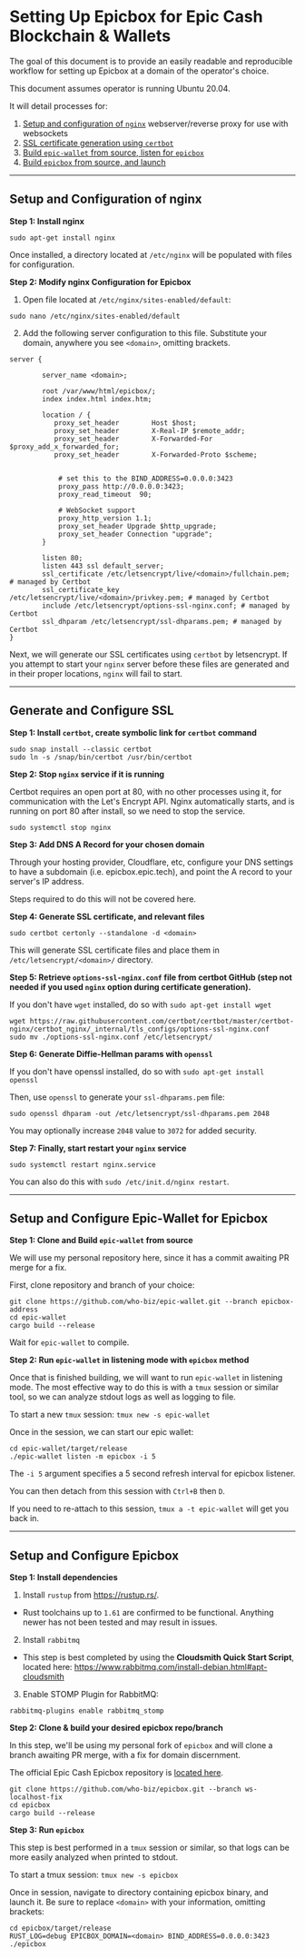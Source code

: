 # Setting Up Epicbox for Epic Cash Blockchain & Wallets

The goal of this document is to provide an easily readable and reproducible workflow for setting up Epicbox at a domain of the operator's choice.

This document assumes operator is running Ubuntu 20.04.

It will detail processes for:

1. [Setup and configuration of `nginx`](#nginx) webserver/reverse proxy for use with websockets
2. [SSL certificate generation using `certbot`](#ssl)
3. [Build `epic-wallet` from source, listen for `epicbox`](#epic-wallet)
4. [Build `epicbox` from source, and launch](#epicbox)

---

<h2 id="nginx">Setup and Configuration of nginx</h2>

**Step 1: Install nginx**

```
sudo apt-get install nginx
```

Once installed, a directory located at `/etc/nginx` will be populated with files for configuration.

**Step 2: Modify nginx Configuration for Epicbox**

1. Open file located at `/etc/nginx/sites-enabled/default`:

```
sudo nano /etc/nginx/sites-enabled/default
```
2. Add the following server configuration to this file. Substitute your domain, anywhere you see `<domain>`, omitting brackets.

```
server {

        server_name <domain>;

        root /var/www/html/epicbox/;
        index index.html index.htm;

        location / {
           proxy_set_header        Host $host;
           proxy_set_header        X-Real-IP $remote_addr;
           proxy_set_header        X-Forwarded-For $proxy_add_x_forwarded_for;
           proxy_set_header        X-Forwarded-Proto $scheme;


            # set this to the BIND_ADDRESS=0.0.0.0:3423
            proxy_pass http://0.0.0.0:3423;
            proxy_read_timeout  90;

            # WebSocket support
            proxy_http_version 1.1;
            proxy_set_header Upgrade $http_upgrade;
            proxy_set_header Connection "upgrade";
        }

        listen 80;
        listen 443 ssl default_server;
        ssl_certificate /etc/letsencrypt/live/<domain>/fullchain.pem; # managed by Certbot
        ssl_certificate_key /etc/letsencrypt/live/<domain>/privkey.pem; # managed by Certbot
        include /etc/letsencrypt/options-ssl-nginx.conf; # managed by Certbot
        ssl_dhparam /etc/letsencrypt/ssl-dhparams.pem; # managed by Certbot
}
```

Next, we will generate our SSL certificates using `certbot` by letsencrypt.  If you attempt to start your `nginx` server before these files are generated and in their proper locations, `nginx` will fail to start.

---

<h2 id="ssl">Generate and Configure SSL</h2>

**Step 1: Install `certbot`, create symbolic link for `certbot` command**

```
sudo snap install --classic certbot
sudo ln -s /snap/bin/certbot /usr/bin/certbot
```
**Step 2: Stop `nginx` service if it is running**

Certbot requires an open port at 80, with no other processes using it, for communication with the Let's Encrypt API.  Nginx automatically starts, and is running on port 80 after install, so we need to stop the service.

```
sudo systemctl stop nginx
```

**Step 3: Add DNS A Record for your chosen domain**

Through your hosting provider, Cloudflare, etc, configure your DNS settings to have a subdomain (i.e. epicbox.epic.tech), and point the A record to your server's IP address.

Steps required to do this will not be covered here.


**Step 4: Generate SSL certificate, and relevant files**

```
sudo certbot certonly --standalone -d <domain>
```
This will generate SSL certificate files and place them in `/etc/letsencrypt/<domain>/` directory.

**Step 5: Retrieve `options-ssl-nginx.conf` file from certbot GitHub (step not needed if you used `nginx` option during certificate generation).**

If you don't have `wget` installed, do so with `sudo apt-get install wget`

```
wget https://raw.githubusercontent.com/certbot/certbot/master/certbot-nginx/certbot_nginx/_internal/tls_configs/options-ssl-nginx.conf
sudo mv ./options-ssl-nginx.conf /etc/letsencrypt/
```

**Step 6: Generate Diffie-Hellman params with `openssl`**

If you don't have openssl installed, do so with `sudo apt-get install openssl`

Then, use `openssl` to generate your `ssl-dhparams.pem` file:

```
sudo openssl dhparam -out /etc/letsencrypt/ssl-dhparams.pem 2048
```
You may optionally increase `2048` value to `3072` for added security.

**Step 7: Finally, start restart your `nginx` service**

```
sudo systemctl restart nginx.service
```

You can also do this with `sudo /etc/init.d/nginx restart`.

---

<h2 id="epic-wallet">Setup and Configure Epic-Wallet for Epicbox</h2>

**Step 1: Clone and Build `epic-wallet` from source**

We will use my personal repository here, since it has a commit awaiting PR merge for a fix.

First, clone repository and branch of your choice:

```
git clone https://github.com/who-biz/epic-wallet.git --branch epicbox-address
cd epic-wallet
cargo build --release
```
Wait for `epic-wallet` to compile.

**Step 2: Run `epic-wallet` in listening mode with `epicbox` method**

Once that is finished building, we will want to run `epic-wallet` in listening mode.  The most effective way to do this is with a `tmux` session or similar tool, so we can analyze stdout logs as well as logging to file.


To start a new `tmux` session: `tmux new -s epic-wallet`


Once in the session, we can start our epic wallet:

```
cd epic-wallet/target/release
./epic-wallet listen -m epicbox -i 5
```
The `-i 5` argument specifies a 5 second refresh interval for epicbox listener.

You can then detach from this session with `Ctrl+B` then `D`.

If you need to re-attach to this session, `tmux a -t epic-wallet` will get you back in.

---

<h2 id="epicbox">Setup and Configure Epicbox</h2>

**Step 1: Install dependencies**

1. Install `rustup` from https://rustup.rs/.
  - Rust toolchains up to `1.61` are confirmed to be functional.  Anything newer has not been tested and may result in issues.
2. Install `rabbitmq`
  - This step is best completed by using the **Cloudsmith Quick Start Script**, located here: https://www.rabbitmq.com/install-debian.html#apt-cloudsmith
3. Enable STOMP Plugin for RabbitMQ:
```
rabbitmq-plugins enable rabbitmq_stomp
```

**Step 2: Clone & build your desired epicbox repo/branch**

In this step, we'll be using my personal fork of `epicbox` and will clone a branch awaiting PR merge, with a fix for domain discernment.

The official Epic Cash Epicbox repository is [located here](https://github.com/EpicCash/epicbox).

```
git clone https://github.com/who-biz/epicbox.git --branch ws-localhost-fix
cd epicbox
cargo build --release
```

**Step 3: Run `epicbox`**

This step is best performed in a `tmux` session or similar, so that logs can be more easily analyzed when printed to stdout.

To start a tmux session: `tmux new -s epicbox`

Once in session, navigate to directory containing epicbox binary, and launch it.  Be sure to replace `<domain>` with your information, omitting brackets:

```
cd epicbox/target/release
RUST_LOG=debug EPICBOX_DOMAIN=<domain> BIND_ADDRESS=0.0.0.0:3423 ./epicbox
```
